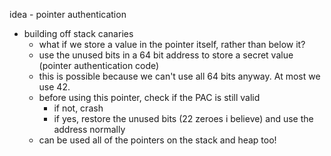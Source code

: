 idea - pointer authentication
- building off stack canaries
	- what if we store a value in the pointer itself, rather than below it?
	- use the unused bits in a 64 bit address to store a secret value (pointer authentication code)
	- this is possible because we can't use all 64 bits anyway. At most we use 42.
	- before using this pointer, check if the PAC is still valid
		- if not, crash
		- if yes, restore the unused bits (22 zeroes i believe) and use the address normally
	- can be used all of the pointers on the stack and heap too!